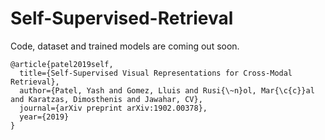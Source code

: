 # Self-Supervised-Retrieval

Code, dataset and trained models are coming out soon.

```
@article{patel2019self,
  title={Self-Supervised Visual Representations for Cross-Modal Retrieval},
  author={Patel, Yash and Gomez, Lluis and Rusi{\~n}ol, Mar{\c{c}}al and Karatzas, Dimosthenis and Jawahar, CV},
  journal={arXiv preprint arXiv:1902.00378},
  year={2019}
}
```
